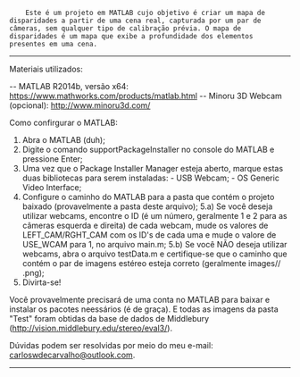         Este é um projeto em MATLAB cujo objetivo é criar um mapa de disparidades a partir de uma cena real, capturada por um par de câmeras, sem qualquer tipo de calibração prévia. O mapa de disparidades é um mapa que exibe a profundidade dos elementos presentes em uma cena. 

---------------------------------------------------------------------------------------------------------------------------------

Materiais utilizados:

-- MATLAB R2014b, versão x64: https://www.mathworks.com/products/matlab.html
-- Minoru 3D Webcam (opcional): http://www.minoru3d.com/

Como confirgurar o MATLAB:

1) Abra o MATLAB (duh);
2) Digite o comando supportPackageInstaller no console do MATLAB e pressione Enter;
3) Uma vez que o Package Installer Manager esteja aberto, marque estas duas bibliotecas para serem instaladas:
        - USB Webcam;
        - OS Generic Video Interface;
4) Configure o caminho do MATLAB para a pasta que contém o projeto baixado (provavelmente a pasta deste arquivo);
5.a) Se você deseja utilizar webcams, encontre o ID (é um número, geralmente 1 e 2 para as câmeras esquerda e direita) de cada webcam, mude os valores de LEFT_CAM/RGHT_CAM com os ID's de cada uma e mude o valore de USE_WCAM para 1, no arquivo main.m;
5.b) Se você NÃO deseja utilizar webcams, abra o arquivo testData.m e certifique-se que o caminho que contém o par de imagens estéreo esteja correto (geralmente images/<Folder>/<Image>.png);
6) Divirta-se!

Você provavelmente precisará de uma conta no MATLAB para baixar e instalar os pacotes neessários (é de graça). E todas as imagens da pasta "Test" foram obtidas da base de dados de Middlebury (http://vision.middlebury.edu/stereo/eval3/). 

Dúvidas podem ser resolvidas por meio do meu e-mail: carloswdecarvalho@outlook.com.

---------------------------------------------------------------------------------------------------------------------------------
